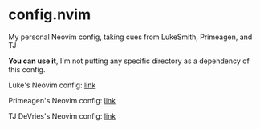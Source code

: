 # config.nvim
My personal Neovim config, taking cues from LukeSmith, Primeagen, and TJ

**You can use it**, I'm not putting any specific directory as a dependency of this
config.

Luke's Neovim config: [link](https://github.com/LukeSmithxyz/voidrice/blob/master/.config/nvim/init.vim)

Primeagen's Neovim config: [link](https://github.com/ThePrimeagen/init.lua)

TJ DeVries's Neovim config: [link](https://github.com/tjdevries/config.nvim)
